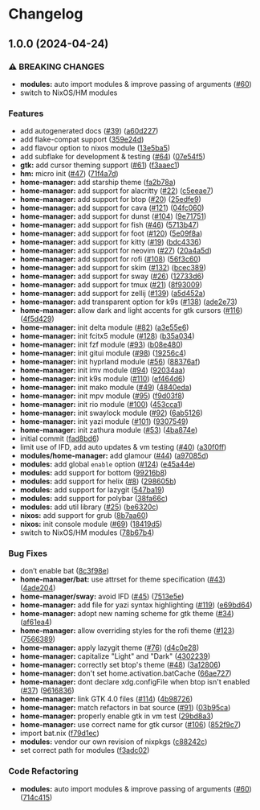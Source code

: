 # Changelog

## 1.0.0 (2024-04-24)


### ⚠ BREAKING CHANGES

* **modules:** auto import modules & improve passing of arguments ([#60](https://github.com/vdbe/catppuccin-nix/issues/60))
* switch to NixOS/HM modules

### Features

* add autogenerated docs ([#39](https://github.com/vdbe/catppuccin-nix/issues/39)) ([a60d227](https://github.com/vdbe/catppuccin-nix/commit/a60d2276228066c597cfb8e6d40053281958ab59))
* add flake-compat support ([359e24d](https://github.com/vdbe/catppuccin-nix/commit/359e24de7d4112e53c1130a3061112e31fbf7b4e))
* add flavour option to nixos module ([13e5ba5](https://github.com/vdbe/catppuccin-nix/commit/13e5ba50206c2d709a91cac5106086597dcaabe2))
* add subflake for development & testing ([#64](https://github.com/vdbe/catppuccin-nix/issues/64)) ([07e54f5](https://github.com/vdbe/catppuccin-nix/commit/07e54f5b3c84885d2fef13e6959117aa29346322))
* **gtk:** add cursor theming support ([#61](https://github.com/vdbe/catppuccin-nix/issues/61)) ([f3aaec1](https://github.com/vdbe/catppuccin-nix/commit/f3aaec142f9b9182cbeaf19b3431574b00817173))
* **hm:** micro init ([#47](https://github.com/vdbe/catppuccin-nix/issues/47)) ([71f4a7d](https://github.com/vdbe/catppuccin-nix/commit/71f4a7d6ffef709c6d4e8d8f229b0f6ac583f0a0))
* **home-manager:** add starship theme ([fa2b78a](https://github.com/vdbe/catppuccin-nix/commit/fa2b78afa3fa49f9d7598007a39f8843ffac04af))
* **home-manager:** add support for alacritty ([#22](https://github.com/vdbe/catppuccin-nix/issues/22)) ([c5eeae7](https://github.com/vdbe/catppuccin-nix/commit/c5eeae703f20176a421fde57e76842cc4f4c453d))
* **home-manager:** add support for btop ([#20](https://github.com/vdbe/catppuccin-nix/issues/20)) ([25edfe9](https://github.com/vdbe/catppuccin-nix/commit/25edfe9641184ef8b53ca3f69c28433e784fa4e1))
* **home-manager:** add support for cava ([#121](https://github.com/vdbe/catppuccin-nix/issues/121)) ([04fc060](https://github.com/vdbe/catppuccin-nix/commit/04fc0602347a43fbbd3c95fa13ec2765bb82ec3b))
* **home-manager:** add support for dunst ([#104](https://github.com/vdbe/catppuccin-nix/issues/104)) ([9e71751](https://github.com/vdbe/catppuccin-nix/commit/9e71751d6676cdf10ba2be93039bee9413ca36d7))
* **home-manager:** add support for fish ([#46](https://github.com/vdbe/catppuccin-nix/issues/46)) ([5713b47](https://github.com/vdbe/catppuccin-nix/commit/5713b478b10c5ef703fd921d96ca6a3057c457b5))
* **home-manager:** add support for foot ([#120](https://github.com/vdbe/catppuccin-nix/issues/120)) ([5e09f8a](https://github.com/vdbe/catppuccin-nix/commit/5e09f8a293808c456045b8a33413a05ee6289b94))
* **home-manager:** add support for kitty ([#19](https://github.com/vdbe/catppuccin-nix/issues/19)) ([bdc4336](https://github.com/vdbe/catppuccin-nix/commit/bdc4336b37a1c261307fab6e349c816249c43abe))
* **home-manager:** add support for neovim ([#27](https://github.com/vdbe/catppuccin-nix/issues/27)) ([20a4a5d](https://github.com/vdbe/catppuccin-nix/commit/20a4a5d3f29a18154514ef6af319bb084cbd5d18))
* **home-manager:** add support for rofi ([#108](https://github.com/vdbe/catppuccin-nix/issues/108)) ([56f3c60](https://github.com/vdbe/catppuccin-nix/commit/56f3c604a80ca8efe37b7ffb7e09d384c464bfa7))
* **home-manager:** add support for skim ([#132](https://github.com/vdbe/catppuccin-nix/issues/132)) ([bcec389](https://github.com/vdbe/catppuccin-nix/commit/bcec389351ade7e78cd1fe428a156cd6490b3458))
* **home-manager:** add support for sway ([#26](https://github.com/vdbe/catppuccin-nix/issues/26)) ([12733d6](https://github.com/vdbe/catppuccin-nix/commit/12733d64c3c5e79d777dff3f0f908ab0e39f7082))
* **home-manager:** add support for tmux ([#21](https://github.com/vdbe/catppuccin-nix/issues/21)) ([8f93009](https://github.com/vdbe/catppuccin-nix/commit/8f930092e54438b5a1bea1126966926a4ff06500))
* **home-manager:** add support for zellij ([#139](https://github.com/vdbe/catppuccin-nix/issues/139)) ([a5d452a](https://github.com/vdbe/catppuccin-nix/commit/a5d452a200dbc9844a0305237d1b799ee08be024))
* **home-manager:** add transparent option for k9s ([#138](https://github.com/vdbe/catppuccin-nix/issues/138)) ([ade2e73](https://github.com/vdbe/catppuccin-nix/commit/ade2e737d6b8157f4c426ae7299dc78356c5bc92))
* **home-manager:** allow dark and light accents for gtk cursors ([#116](https://github.com/vdbe/catppuccin-nix/issues/116)) ([4f5d429](https://github.com/vdbe/catppuccin-nix/commit/4f5d42994c7c295b3833db1de6210196b2c586d8))
* **home-manager:** init delta module ([#82](https://github.com/vdbe/catppuccin-nix/issues/82)) ([a3e55e6](https://github.com/vdbe/catppuccin-nix/commit/a3e55e6533a7a815788e24d3d8b1bf6f85d5b592))
* **home-manager:** init fcitx5 module ([#128](https://github.com/vdbe/catppuccin-nix/issues/128)) ([b35a034](https://github.com/vdbe/catppuccin-nix/commit/b35a03410d6034d32a7576d240d1347e2241c79d))
* **home-manager:** init fzf module ([#93](https://github.com/vdbe/catppuccin-nix/issues/93)) ([b08e480](https://github.com/vdbe/catppuccin-nix/commit/b08e4805e37d37892e70218d70370bc84d4f27f4))
* **home-manager:** init gitui module ([#98](https://github.com/vdbe/catppuccin-nix/issues/98)) ([19256c4](https://github.com/vdbe/catppuccin-nix/commit/19256c4539b26074301cc1e28ee4844cd7e54ac1))
* **home-manager:** init hyprland module ([#56](https://github.com/vdbe/catppuccin-nix/issues/56)) ([88376af](https://github.com/vdbe/catppuccin-nix/commit/88376af32e22a916ccd49adfef8615fec3e00eac))
* **home-manager:** init imv module ([#94](https://github.com/vdbe/catppuccin-nix/issues/94)) ([92034aa](https://github.com/vdbe/catppuccin-nix/commit/92034aab312607e818ff66f4572f7085994498d7))
* **home-manager:** init k9s module ([#110](https://github.com/vdbe/catppuccin-nix/issues/110)) ([ef464d6](https://github.com/vdbe/catppuccin-nix/commit/ef464d6dedebda5c9a96db2e451c86f813e7c868))
* **home-manager:** init mako module ([#49](https://github.com/vdbe/catppuccin-nix/issues/49)) ([4840eda](https://github.com/vdbe/catppuccin-nix/commit/4840eda13e86a940d7c9a08e739629ee20aa95c2))
* **home-manager:** init mpv module ([#95](https://github.com/vdbe/catppuccin-nix/issues/95)) ([f9d03f8](https://github.com/vdbe/catppuccin-nix/commit/f9d03f81f912db993555709ace3f440f3139b36a))
* **home-manager:** init rio module ([#100](https://github.com/vdbe/catppuccin-nix/issues/100)) ([453cca1](https://github.com/vdbe/catppuccin-nix/commit/453cca1f229d63728d2c49adec08bd80d08251f1))
* **home-manager:** init swaylock module ([#92](https://github.com/vdbe/catppuccin-nix/issues/92)) ([6ab5126](https://github.com/vdbe/catppuccin-nix/commit/6ab5126dbe51e4967ff19cf6b916c32f24cdb172))
* **home-manager:** init yazi module ([#101](https://github.com/vdbe/catppuccin-nix/issues/101)) ([9307549](https://github.com/vdbe/catppuccin-nix/commit/930754919d6bc5ac87e5091a317e674e6290e85f))
* **home-manager:** init zathura module ([#53](https://github.com/vdbe/catppuccin-nix/issues/53)) ([4ba874e](https://github.com/vdbe/catppuccin-nix/commit/4ba874eaa973c4266994ccba4992ef5fee91bef7))
* initial commit ([fad8bd6](https://github.com/vdbe/catppuccin-nix/commit/fad8bd63ef3daa02886613623d46d72dc77b0be7))
* limit use of IFD, add auto updates & vm testing ([#40](https://github.com/vdbe/catppuccin-nix/issues/40)) ([a30f0ff](https://github.com/vdbe/catppuccin-nix/commit/a30f0ff077a5fc3739c4630b6cc128d7296a8fc6))
* **modules/home-manager:** add glamour ([#44](https://github.com/vdbe/catppuccin-nix/issues/44)) ([a97085d](https://github.com/vdbe/catppuccin-nix/commit/a97085d28b9e4b92f08dccf83087e5133dfbc079))
* **modules:** add global `enable` option ([#124](https://github.com/vdbe/catppuccin-nix/issues/124)) ([e45a44e](https://github.com/vdbe/catppuccin-nix/commit/e45a44e26e9a9b15525a67d782e2d3c1ca04dff8))
* **modules:** add support for bottom ([99216b8](https://github.com/vdbe/catppuccin-nix/commit/99216b897b261e1fb509a55d8c872c6adc63463f))
* **modules:** add support for helix ([#8](https://github.com/vdbe/catppuccin-nix/issues/8)) ([298605b](https://github.com/vdbe/catppuccin-nix/commit/298605b31eebb38e73a9bc5685b28ce1d318b2c8))
* **modules:** add support for lazygit ([547ba19](https://github.com/vdbe/catppuccin-nix/commit/547ba1984cf53ec7be5c7096fc34f34a64801a67))
* **modules:** add support for polybar ([38fa66c](https://github.com/vdbe/catppuccin-nix/commit/38fa66cba9a87fac84ce5d0999d9004c4ef5fe5d))
* **modules:** add util library ([#25](https://github.com/vdbe/catppuccin-nix/issues/25)) ([be6320c](https://github.com/vdbe/catppuccin-nix/commit/be6320c4b16bc9ee8ee3e81e07bb7257ebef9063))
* **nixos:** add support for grub ([8b7aa60](https://github.com/vdbe/catppuccin-nix/commit/8b7aa60e3f0b98c9c90d124411df436a84eb65bb))
* **nixos:** init console module ([#69](https://github.com/vdbe/catppuccin-nix/issues/69)) ([18419d5](https://github.com/vdbe/catppuccin-nix/commit/18419d5a1153a87efa24834879fc54a5b3b27c5f))
* switch to NixOS/HM modules ([78b67b4](https://github.com/vdbe/catppuccin-nix/commit/78b67b490d763c7d54556215ab57bafa5793b3cc))


### Bug Fixes

* don’t enable bat ([8c3f98e](https://github.com/vdbe/catppuccin-nix/commit/8c3f98e64c7fedb3114df7ba4000700215e2968c))
* **home-manager/bat:** use attrset for theme specification ([#43](https://github.com/vdbe/catppuccin-nix/issues/43)) ([4ade204](https://github.com/vdbe/catppuccin-nix/commit/4ade2040125e692e90204a073a07a6c7f3063ded))
* **home-manager/sway:** avoid IFD ([#45](https://github.com/vdbe/catppuccin-nix/issues/45)) ([7513e5e](https://github.com/vdbe/catppuccin-nix/commit/7513e5edf8c2ab2485260049ce8c03ac9f6ca2f7))
* **home-manager:** add file for yazi syntax highlighting ([#119](https://github.com/vdbe/catppuccin-nix/issues/119)) ([e69bd64](https://github.com/vdbe/catppuccin-nix/commit/e69bd64bac2ec01fbecf01078e010a433676d4b0))
* **home-manager:** adopt new naming scheme for gtk theme ([#34](https://github.com/vdbe/catppuccin-nix/issues/34)) ([af61ea4](https://github.com/vdbe/catppuccin-nix/commit/af61ea49d04afbe33c3dcd51b9590e10c1f26378))
* **home-manager:** allow overriding styles for the rofi theme ([#123](https://github.com/vdbe/catppuccin-nix/issues/123)) ([7566389](https://github.com/vdbe/catppuccin-nix/commit/75663896d0c16cd59d567f21f091b1c9338d7118))
* **home-manager:** apply lazygit theme ([#76](https://github.com/vdbe/catppuccin-nix/issues/76)) ([d4c0e28](https://github.com/vdbe/catppuccin-nix/commit/d4c0e280e4cb4950c3ec6593db6c472931e937d5))
* **home-manager:** capitalize "Light" and "Dark" ([4302239](https://github.com/vdbe/catppuccin-nix/commit/430223932eaf0c3b0fbd578f591fc02f6b17fd29))
* **home-manager:** correctly set btop's theme ([#48](https://github.com/vdbe/catppuccin-nix/issues/48)) ([3a12806](https://github.com/vdbe/catppuccin-nix/commit/3a12806a377fd146a5784b3c004b5b06513b8fb5))
* **home-manager:** don't set home.activation.batCache ([66ae727](https://github.com/vdbe/catppuccin-nix/commit/66ae7277106f544eab1e6d23fe2244bc4b731dcc))
* **home-manager:** dont declare xdg.configFile when btop isn't enabled ([#37](https://github.com/vdbe/catppuccin-nix/issues/37)) ([9616836](https://github.com/vdbe/catppuccin-nix/commit/9616836d656f34178e2adac1bc2af95ad3952e50))
* **home-manager:** link GTK 4.0 files ([#114](https://github.com/vdbe/catppuccin-nix/issues/114)) ([4b98726](https://github.com/vdbe/catppuccin-nix/commit/4b98726102678d880c4f7097bc55d8fc1df3f594))
* **home-manager:** match refactors in bat source ([#91](https://github.com/vdbe/catppuccin-nix/issues/91)) ([03b95ca](https://github.com/vdbe/catppuccin-nix/commit/03b95cad3bbeb9913db6d89dc3f4fccc6c8fcbd4))
* **home-manager:** properly enable gtk in vm test ([29bd8a3](https://github.com/vdbe/catppuccin-nix/commit/29bd8a3bda02434bf6ee3edf9ea6edd360a9ce17))
* **home-manager:** use correct name for gtk cursor ([#106](https://github.com/vdbe/catppuccin-nix/issues/106)) ([852f9c7](https://github.com/vdbe/catppuccin-nix/commit/852f9c7ddadf5197e286cb3d128d0e498af8913a))
* import bat.nix ([f79d1ec](https://github.com/vdbe/catppuccin-nix/commit/f79d1ecee99d867dcad6e2a4450db0265338cf00))
* **modules:** vendor our own revision of nixpkgs ([c88242c](https://github.com/vdbe/catppuccin-nix/commit/c88242c4fa240ddd5bb9c38dccd4d48cd142f511))
* set correct path for modules ([f3adc02](https://github.com/vdbe/catppuccin-nix/commit/f3adc020b5e340cd34df5804b47a6260d5940700))


### Code Refactoring

* **modules:** auto import modules & improve passing of arguments ([#60](https://github.com/vdbe/catppuccin-nix/issues/60)) ([714c415](https://github.com/vdbe/catppuccin-nix/commit/714c4155063279d457b4d0ab15144d3cda15bbf1))
